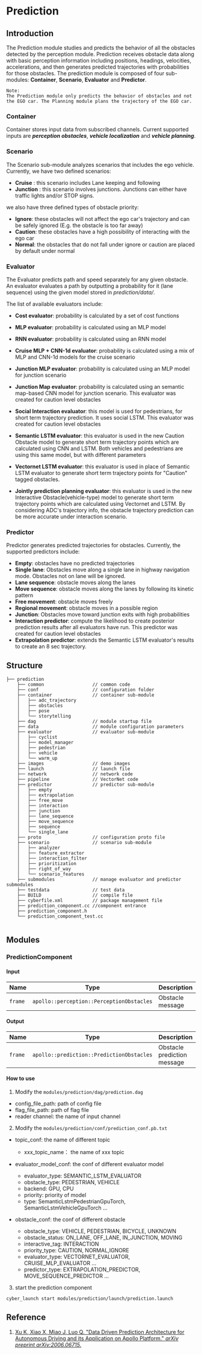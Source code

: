 # Prediction

## Introduction
The Prediction module studies and predicts the behavior of all the obstacles detected by the perception module.
Prediction receives obstacle data along with basic perception information including positions, headings, velocities, accelerations, and then generates predicted trajectories with probabilities for those obstacles. The prediction module is composed of four sub-modules:  **Container**, **Scenario**, **Evaluator** and **Predictor**. 


```
Note:
The Prediction module only predicts the behavior of obstacles and not the EGO car. The Planning module plans the trajectory of the EGO car.
```

### Container

Container stores input data from subscribed channels. Current supported
inputs are **_perception obstacles_**, **_vehicle localization_** and **_vehicle planning_**.

### Scenario

The Scenario sub-module analyzes scenarios that includes the ego vehicle.
Currently, we have two defined scenarios:

- **Cruise** : this scenario includes Lane keeping and following
- **Junction** : this scenario involves junctions. Junctions can either have traffic lights and/or STOP signs. 

we also have three defined types of obstacle priority:

- **Ignore**: these obstacles will not affect the ego car's trajectory and can be safely ignored (E.g. the obstacle is too far away)
- **Caution**: these obstacles have a high possibility of interacting with the ego car
- **Normal**: the obstacles that do not fall under ignore or caution are placed by default under normal


### Evaluator

The Evaluator predicts path and speed separately for any given obstacle.
An evaluator evaluates a path by outputting a probability for it (lane
sequence) using the given model stored in _prediction/data/_.

The list of available evaluators include:

* **Cost evaluator**: probability is calculated by a set of cost functions

* **MLP evaluator**: probability is calculated using an MLP model

* **RNN evaluator**: probability is calculated using an RNN model

* **Cruise MLP + CNN-1d evaluator**: probability is calculated using a mix of MLP and CNN-1d models for the cruise scenario

* **Junction MLP evaluator**: probability is calculated using an MLP model for junction scenario

* **Junction Map evaluator**: probability is calculated using an semantic map-based CNN model for junction scenario. This evaluator was created for caution level obstacles

* **Social Interaction evaluator**: this model is used for pedestrians, for short term trajectory prediction. It uses social LSTM. This evaluator was created for caution level obstacles

* **Semantic LSTM evaluator**: this evaluator is used in the new Caution Obstacle model to generate short term trajectory points which are calculated using CNN and LSTM. Both vehicles and pedestrians are using this same model, but with different parameters

* **Vectornet LSTM evaluator**: this evaluator is used in place of Semantic LSTM evaluator to generate short term trajectory points for "Caution" tagged obstacles. 

* **Jointly prediction planning evaluator**: this evaluator is used in the new Interactive Obstacle(vehicle-type) model to generate short term trajectory points which are calculated using Vectornet and LSTM. By considering ADC's trajectory info, the obstacle trajectory prediction can be more accurate under interaction scenario.

### Predictor

Predictor generates predicted trajectories for obstacles. Currently, the supported predictors include:

* **Empty**: obstacles have no predicted trajectories
* **Single lane**: Obstacles move along a single lane in highway navigation mode. Obstacles not on lane will be ignored.
* **Lane sequence**: obstacle moves along the lanes
* **Move sequence**: obstacle moves along the lanes by following its kinetic pattern
* **Free movement**: obstacle moves freely
* **Regional movement**: obstacle moves in a possible region
* **Junction**: Obstacles move toward junction exits with high probabilities
* **Interaction predictor**: compute the likelihood to create posterior prediction results after all evaluators have run. This predictor was created for caution level obstacles
* **Extrapolation predictor**: extends the Semantic LSTM evaluator's results to create an 8 sec trajectory.

## Structure

```
├── prediction
    ├── common                  // common code        
    ├── conf                    // configuration folder   
    ├── container               // container sub-module
    │   ├── adc_trajectory   
    │   ├── obstacles 
    │   ├── pose   
    │   └── storytelling              
    ├── dag                     // module startup file     
    ├── data                    // module configuration parameters
    ├── evaluator               // evaluator sub-module
    │   ├── cyclist   
    │   ├── model_manager 
    │   ├── pedestrian
    │   ├── vehicle     
    │   └── warm_up            
    ├── images                  // demo images
    ├── launch                  // launch file
    ├── network                 // network code
    ├── pipeline                // VectorNet code
    ├── predictor               // predictor sub-module
    │   ├── empty   
    │   ├── extrapolation 
    │   ├── free_move
    │   ├── interaction   
    │   ├── junction 
    │   ├── lane_sequence  
    │   ├── move_sequence   
    │   ├── sequence    
    │   └── single_lane            
    ├── proto                   // configuration proto file
    ├── scenario                // scenario sub-module
    │   ├── analyzer   
    │   ├── feature_extractor 
    │   ├── interaction_filter
    │   ├── prioritization   
    │   ├── right_of_way   
    │   └── scenario_features            
    ├── submodules              // manage evaluator and predictor submodules
    ├── testdata                // test data
    ├── BUILD                   // compile file
    ├── cyberfile.xml           // package management file
    ├── prediction_component.cc //component entrance
    ├── prediction_component.h   
    └── prediction_component_test.cc
    
```

## Modules

### PredictionComponent

#### Input

| Name    | Type                                             | Description         |
| ------- | ------------------------------------------------ | ------------------- |
| `frame` | `apollo::perception::PerceptionObstacles` | Obstacle message |


#### Output

| Name    | Type                                             | Description                    |
| ------- | ------------------------------------------------ | ------------------------------ |
| `frame` | `apollo::prediction::PredictionObstacles` | Obstacle prediction message |

#### How to use

1. Modify the `modules/prediction/dag/prediction.dag`

- config\_file_path: path of config file
- flag\_file_path: path of flag file
- reader channel: the name of input channel

2. Modify the `modules/prediction/conf/prediction_conf.pb.txt`

- topic\_conf: the name of different topic
  - xxx\_topic_name： the name of xxx topic
- evaluator\_model_conf: the conf of different evaluator model
  - evaluator\_type: SEMANTIC\_LSTM_EVALUATOR
  - obstacle_type:  PEDESTRIAN, VEHICLE
  - backend: GPU, CPU 
  - priority: priority of model
  - type: SemanticLstmPedestrianGpuTorch, SemanticLstmVehicleGpuTorch ...

- obstacle\_conf: the conf of different obstacle
  - obstacle\_type: VEHICLE, PEDESTRIAN, BICYCLE, UNKNOWN
  - obstacle\_status: ON\_LANE, OFF\_LANE, IN\_JUNCTION, MOVING
  - interactive\_tag: INTERACTION
  - priority\_type: CAUTION, NORMAL,IGNORE
  - evaluator\_type: VECTORNET\_EVALUATOR, CRUISE\_MLP_EVALUATOR ...
  - predictor\_type: EXTRAPOLATION\_PREDICTOR, MOVE_SEQUENCE\_PREDICTOR ...

3. start the prediction component

```bash
cyber_launch start modules/prediction/launch/prediction.launch
```

## Reference

1. [Xu K, Xiao X, Miao J, Luo Q. "Data Driven Prediction Architecture for Autonomous Driving and its Application on Apollo Platform." *arXiv preprint arXiv:2006.06715.* ](https://arxiv.org/pdf/2006.06715.pdf)
